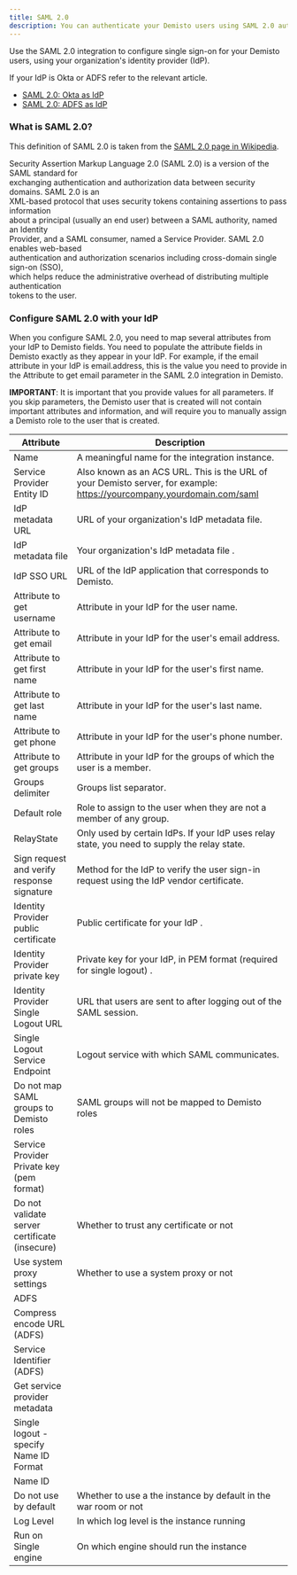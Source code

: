 ```yaml
---
title: SAML 2.0
description: You can authenticate your Demisto users using SAML 2.0 authentication and your organization`s as the identity provider.
---
```


Use the SAML 2.0 integration to configure single sign-on for your Demisto users, using your organization's identity provider (IdP).

If your IdP is Okta or ADFS refer to the relevant article.

* [SAML 2.0: Okta as IdP](https://xsoar.pan.dev/docs/reference/integrations/saml-20---okta-as-id-p)
* [SAML 2.0: ADFS as IdP](https://xsoar.pan.dev/docs/reference/integrations/saml-20---adfs-as-id-p)

### What is SAML 2.0?

This definition of SAML 2.0 is taken from the [SAML 2.0 page in Wikipedia](https://en.wikipedia.org/wiki/SAML_2.0).

Security Assertion Markup Language 2.0 (SAML 2.0) is a version of the SAML standard for  
exchanging authentication and authorization data between security domains. SAML 2.0 is an  
XML-based protocol that uses security tokens containing assertions to pass information  
about a principal (usually an end user) between a SAML authority, named an Identity  
Provider, and a SAML consumer, named a Service Provider. SAML 2.0 enables web-based  
authentication and authorization scenarios including cross-domain single sign-on (SSO),  
which helps reduce the administrative overhead of distributing multiple authentication  
tokens to the user.

### Configure SAML 2.0 with your IdP

When you configure SAML 2.0, you need to map several attributes from your IdP to Demisto fields. You need to populate the attribute fields in Demisto exactly as they appear in your IdP. For example, if the email attribute in your IdP is email.address, this is the value you need to provide in the Attribute to get email parameter in the SAML 2.0 integration in Demisto.

**IMPORTANT**: It is important that you provide values for all parameters. If you skip parameters, the Demisto user that is created will not contain important attributes and information, and will require you to manually assign a Demisto role to the user that is created.

| Attribute | Description |
| --- | --- |
| Name | A meaningful name for the integration instance. |
| Service Provider Entity ID | Also known as an ACS URL. This is the URL of your Demisto server, for example: https://yourcompany.yourdomain.com/saml |
| IdP metadata URL | URL of your organization's IdP metadata file. |
| IdP metadata file | Your organization's IdP metadata file . |
| IdP SSO URL | URL of the IdP application that corresponds to Demisto. |
| Attribute to get username | Attribute in your IdP for the user name. |
| Attribute to get email | Attribute in your IdP for the user's email address. |
| Attribute to get first name | Attribute in your IdP for the user's first name. |
| Attribute to get last name | Attribute in your IdP for the user's last name. |
| Attribute to get phone | Attribute in your IdP for the user's phone number. |
| Attribute to get groups | Attribute in your IdP for the groups of which the user is a member. |
| Groups delimiter | Groups list separator. |
| Default role | Role to assign to the user when they are not a member of any group. |
| RelayState | Only used by certain IdPs. If your IdP uses relay state, you need to supply the relay state. |
| Sign request and verify response signature | Method for the IdP to verify the user sign-in request using the IdP vendor certificate. |
| Identity Provider public certificate | Public certificate for your IdP . |
| Identity Provider private key | Private key for your IdP, in PEM format (required for single logout) . |
| Identity Provider Single Logout URL | URL that users are sent to after logging out of the SAML session. |
| Single Logout Service Endpoint | Logout service with which SAML communicates. |
| Do not map SAML groups to Demisto roles | SAML groups will not be mapped to Demisto roles |
| Service Provider Private key (pem format) | |
| Do not validate server certificate (insecure) | Whether to trust any certificate or not |
| Use system proxy settings | Whether to use a system proxy or not |
| ADFS | |
| Compress encode URL (ADFS) | |
| Service Identifier (ADFS) | |
| Get service provider metadata | |
| Single logout - specify Name ID Format | |
| Name ID |  |
| Do not use by default | Whether to use a the instance by default in the war room or not |
| Log Level | In which log level is the instance running |
| Run on Single engine | On which engine should run the instance|